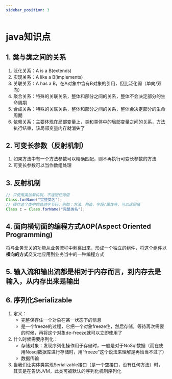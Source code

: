 ```yaml
---
sidebar_position: 3
---
```


# java知识点

## 1. 类与类之间的关系
1. 泛化关系：A is a B(extends)
2. 实现关系：A like a B(implements)
3. 关联关系：A has a B，在A对象中含有B对象的引用，但比泛化弱（单向/双向）
4. 聚合关系：特殊的关联关系，整体和部分之间的关系，整体不会决定部分的生命周期
5. 合成关系：特殊的关联关系，整体和部分之间的关系，整体会决定部分的生命周期
6. 依赖关系：主要体现在局部变量上，类和类体中的局部变量之间的关系，方法执行结束，该局部变量内存就消失了

## 2. 可变长参数（反射机制）
1. 如果方法中有一个方法参数可以精确匹配，则不再执行可变长参数的方法
2. 可变长参数可以当作数组处理

## 3. 反射机制
```java showLineNumbers
// 只使用类加载机制，不返回任何值
Class.forName("完整类名");
// 操作这个类中的其他字节码，例如：方法、构造、字段/属性等，可以返回值
Class c = Class.forName("完整类名");
```

## 4. 面向横切面的编程方式AOP(Aspect Oriented Programming)
将与业务无关的功能从业务流程中剥离出来，形成一个独立的组件，将这个组件以**横向的方式**交叉地应用到业务当中的一种编程方式

## 5. 输入流和输出流都是相对于内存而言，到内存去是输入，从内存出来是输出

## 6. 序列化Serializable
1. 定义：
    - 完整保存住一个对象在某一状态下的信息
    - 是一个freeze的过程，它把一个对象freeze住，然后存储，等待再次需要的时候，再将这个对象de-freeze就可以立即使用了
2. 什么时候需要序列化：
    - 存储对象：发现序列化操作用于存储时，一般是对于NoSql数据（而在使用Nosql数据库进行存储时，用“freeze”这个说法来理解是再恰当不过了）
    - 数据传输
3. 当我们让实体类实现Serializable接口（是一个空接口，没有任何方法）时，其实是在告诉JVM，此类可被默认的序列化机制序列化